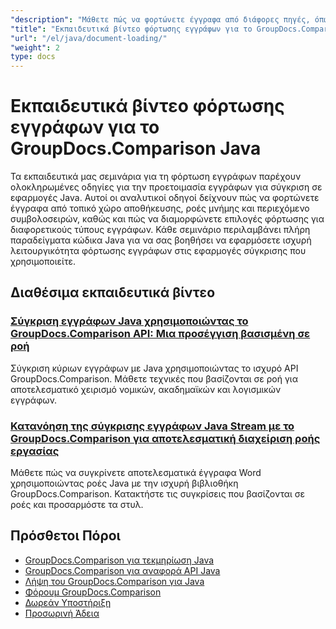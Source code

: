 ```yaml
---
"description": "Μάθετε πώς να φορτώνετε έγγραφα από διάφορες πηγές, όπως διαδρομές αρχείων, ροές και συμβολοσειρές, χρησιμοποιώντας το GroupDocs.Comparison για Java."
"title": "Εκπαιδευτικά βίντεο φόρτωσης εγγράφων για το GroupDocs.Comparison Java"
"url": "/el/java/document-loading/"
"weight": 2
type: docs
---
```

# Εκπαιδευτικά βίντεο φόρτωσης εγγράφων για το GroupDocs.Comparison Java

Τα εκπαιδευτικά μας σεμινάρια για τη φόρτωση εγγράφων παρέχουν ολοκληρωμένες οδηγίες για την προετοιμασία εγγράφων για σύγκριση σε εφαρμογές Java. Αυτοί οι αναλυτικοί οδηγοί δείχνουν πώς να φορτώνετε έγγραφα από τοπικό χώρο αποθήκευσης, ροές μνήμης και περιεχόμενο συμβολοσειρών, καθώς και πώς να διαμορφώνετε επιλογές φόρτωσης για διαφορετικούς τύπους εγγράφων. Κάθε σεμινάριο περιλαμβάνει πλήρη παραδείγματα κώδικα Java για να σας βοηθήσει να εφαρμόσετε ισχυρή λειτουργικότητα φόρτωσης εγγράφων στις εφαρμογές σύγκρισης που χρησιμοποιείτε.

## Διαθέσιμα εκπαιδευτικά βίντεο

### [Σύγκριση εγγράφων Java χρησιμοποιώντας το GroupDocs.Comparison API: Μια προσέγγιση βασισμένη σε ροή](./java-groupdocs-comparison-api-stream-document-compare/)
Σύγκριση κύριων εγγράφων με Java χρησιμοποιώντας το ισχυρό API GroupDocs.Comparison. Μάθετε τεχνικές που βασίζονται σε ροή για αποτελεσματικό χειρισμό νομικών, ακαδημαϊκών και λογισμικών εγγράφων.

### [Κατανόηση της σύγκρισης εγγράφων Java Stream με το GroupDocs.Comparison για αποτελεσματική διαχείριση ροής εργασίας](./java-stream-comparison-groupdocs-comparison/)
Μάθετε πώς να συγκρίνετε αποτελεσματικά έγγραφα Word χρησιμοποιώντας ροές Java με την ισχυρή βιβλιοθήκη GroupDocs.Comparison. Κατακτήστε τις συγκρίσεις που βασίζονται σε ροές και προσαρμόστε τα στυλ.

## Πρόσθετοι Πόροι

- [GroupDocs.Comparison για τεκμηρίωση Java](https://docs.groupdocs.com/comparison/java/)
- [GroupDocs.Comparison για αναφορά API Java](https://reference.groupdocs.com/comparison/java/)
- [Λήψη του GroupDocs.Comparison για Java](https://releases.groupdocs.com/comparison/java/)
- [Φόρουμ GroupDocs.Comparison](https://forum.groupdocs.com/c/comparison)
- [Δωρεάν Υποστήριξη](https://forum.groupdocs.com/)
- [Προσωρινή Άδεια](https://purchase.groupdocs.com/temporary-license/)
